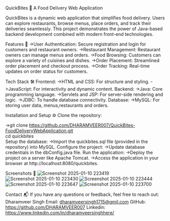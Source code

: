 
QuickBites 🍴
A Food Delivery Web Application

QuickBites is a dynamic web application that simplifies food delivery. 
Users can explore restaurants, browse menus, place orders, and track their deliveries seamlessly. 
This project demonstrates the power of Java-based backend development combined with modern front-end technologies.

Features 🚀
->User Authentication: Secure registration and login for customers and restaurant owners.
->Restaurant Management: Restaurant owners can manage menus and orders.
->Food Browsing: Customers can explore a variety of cuisines and dishes.
->Order Placement: Streamlined order placement and checkout process.
->Order Tracking: Real-time updates on order status for customers.

Tech Stack 🛠️
Frontend:
->HTML and CSS: For structure and styling.
->JavaScript: For interactivity and dynamic content.
Backend:
->Java: Core programming language.
->Servlets and JSP: For server-side rendering and logic.
->JDBC: To handle database connectivity.
Database:
->MySQL: For storing user data, menus,restaurants and orders.


Installation and Setup ⚙️
Clone the repository:

->git clone https://github.com/DHARAMVEER007/QuickBites-FoodDeliveryWebApplication.git  
cd quickbites  
Setup the database:
->Import the quickbites.sql file (provided in the repository) into MySQL.
Configure the project:
->Update database credentials in the dbConfig.java file.
Run the application:
->Deploy the project on a server like Apache Tomcat.
->Access the application in your browser at http://localhost:8080/quickbites.

Screenshots 🌟
![Screenshot 2025-01-10 223419](https://github.com/user-attachments/assets/35690b2f-1c34-4a0f-8bd2-edc2d2600d39)
![Screenshot 2025-01-10 223430](https://github.com/user-attachments/assets/d94e6428-b898-4348-9603-5edc91d1ac02)
![Screenshot 2025-01-10 223444](https://github.com/user-attachments/assets/a0e42b77-2c25-49fc-8d1a-323deade21c2)
![Screenshot 2025-01-10 223647](https://github.com/user-attachments/assets/b19e3630-03c3-4c6e-ba4e-bdd5e17104f9)
![Screenshot 2025-01-10 223700](https://github.com/user-attachments/assets/8a3495b3-7c0a-4b0c-a557-2231e0e48080)


Contact 📬
If you have any questions or feedback, feel free to reach out:
Dharamveer Singh
Email: dharamveersingh1715@gmil.com
GitHub: https://github.com/DHARAMVEER007
Linkedin: https://www.linkedin.com/in/dharamveersinghhere/
